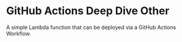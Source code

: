 # GitHub Actions Deep Dive Other

A simple Lambda function that can be deployed via a GitHub Actions Workflow. 
